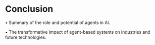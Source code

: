 # Conclusion

• Summary of the role and potential of agents in AI.

• The transformative impact of agent-based systems on industries and future technologies.
